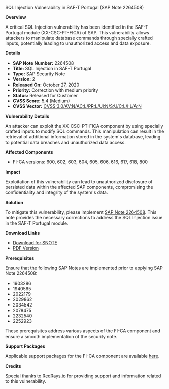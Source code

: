 SQL Injection Vulnerability in SAF-T Portugal (SAP Note 2264508)

**Overview**

A critical SQL Injection vulnerability has been identified in the SAF-T Portugal module (XX-CSC-PT-FICA) of SAP. This vulnerability allows attackers to manipulate database commands through specially crafted inputs, potentially leading to unauthorized access and data exposure.

**Details**

- **SAP Note Number:** 2264508
- **Title:** SQL Injection in SAF-T Portugal
- **Type:** SAP Security Note
- **Version:** 2
- **Released On:** October 27, 2020
- **Priority:** Correction with medium priority
- **Status:** Released for Customer
- **CVSS Score:** 5.4 (Medium)
- **CVSS Vector:** [CVSS:3.0/AV:N/AC:L/PR:L/UI:N/S:U/C:L/I:L/A:N](https://nvd.nist.gov/vuln-metrics/cvss/v3-calculator)

**Vulnerability Details**

An attacker can exploit the XX-CSC-PT-FICA component by using specially crafted inputs to modify SQL commands. This manipulation can result in the retrieval of additional information stored in the system's database, leading to potential data breaches and unauthorized data access.

**Affected Components**

- FI-CA versions: 600, 602, 603, 604, 605, 606, 616, 617, 618, 800

**Impact**

Exploitation of this vulnerability can lead to unauthorized disclosure of persisted data within the affected SAP components, compromising the confidentiality and integrity of the system's data.

**Solution**

To mitigate this vulnerability, please implement [SAP Note 2264508](https://notesdownloads.sap.com/note/0040000001805482020). This note provides the necessary corrections to address the SQL Injection issue in the SAF-T Portugal module.

**Download Links**

- [Download for SNOTE](https://notesdownloads.sap.com/note/0040000001805482020)
- [PDF Version](https://userapps.support.sap.com/sap/support/sfm/notes/print/0002264508?language=en-US&token=4A1DA49F30AF77656B3D79260BEC6D66)

**Prerequisites**

Ensure that the following SAP Notes are implemented prior to applying SAP Note 2264508:

- 1903286
- 1940565
- 2022179
- 2029862
- 2034542
- 2078475
- 2232540
- 2252923

These prerequisites address various aspects of the FI-CA component and ensure a smooth implementation of the security note.

**Support Packages**

Applicable support packages for the FI-CA component are available [here](https://me.sap.com/supportpackage/SAPK-60028INFICA).

**Credits**

Special thanks to [RedRays.io](https://redrays.io) for providing support and information related to this vulnerability.
